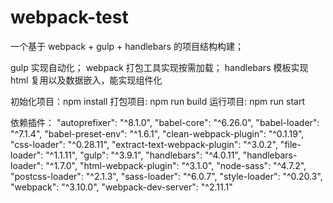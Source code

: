 # webpack-test

一个基于 webpack + gulp + handlebars 的项目结构构建；

gulp 实现自动化；
webpack 打包工具实现按需加载；
handlebars 模板实现 html 复用以及数据嵌入，能实现组件化

初始化项目：npm install
打包项目: npm run build
运行项目: npm run start

依赖插件：
    "autoprefixer": "^8.1.0",
    "babel-core": "^6.26.0",
    "babel-loader": "^7.1.4",
    "babel-preset-env": "^1.6.1",
    "clean-webpack-plugin": "^0.1.19",
    "css-loader": "^0.28.11",
    "extract-text-webpack-plugin": "^3.0.2",
    "file-loader": "^1.1.11",
    "gulp": "^3.9.1",
    "handlebars": "^4.0.11",
    "handlebars-loader": "^1.7.0",
    "html-webpack-plugin": "^3.1.0",
    "node-sass": "^4.7.2",
    "postcss-loader": "^2.1.3",
    "sass-loader": "^6.0.7",
    "style-loader": "^0.20.3",
    "webpack": "^3.10.0",
    "webpack-dev-server": "^2.11.1"
